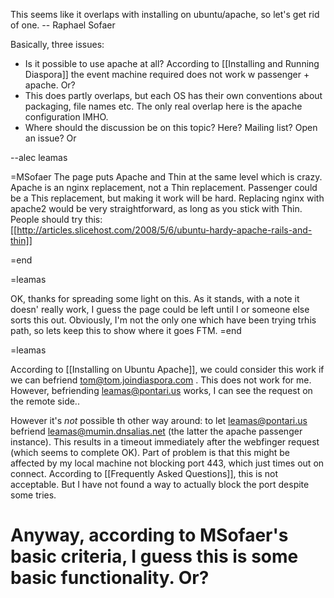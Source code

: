 This seems like it overlaps with installing on ubuntu/apache, so let's get rid of one.  -- Raphael Sofaer

Basically, three issues:

-  Is it possible to use apache at all?  According to [[Installing and Running Diaspora]] the event machine required does not work w passenger + apache. Or?
- This does partly overlaps, but each OS has their own conventions about packaging, file names etc.  The only real overlap here is the
  apache configuration IMHO. 
- Where should the discussion be on this topic? Here? Mailing list? Open an issue? Or 
 
--alec leamas

=MSofaer
The page puts Apache and Thin at the same level which is crazy.  Apache is an nginx replacement, not a Thin replacement.
Passenger could be a This replacement, but making it work will be hard.
Replacing nginx with apache2 would be very straightforward, as long as you stick with Thin.
People should try this:  
[[http://articles.slicehost.com/2008/5/6/ubuntu-hardy-apache-rails-and-thin]]

=end

=leamas

OK, thanks for spreading some light on this. As it stands, with a note it doesn' really work, I guess the page could be left until I or someone else sorts this out. Obviously, I'm not the only one which have been trying trhis path, so lets keep this to show where it goes FTM.
=end

=leamas

According to [[Installing on Ubuntu Apache]], we could consider this work if we can befriend  tom@tom.joindiaspora.com . This does not work for me. However, befriending leamas@pontari.us works, I can see the request on the remote side..

However it's *not* possible th  other way around: to let leamas@pontari.us befriend leamas@mumin.dnsalias.net (the latter the apache passenger instance). This results in a timeout immediately after the webfinger request (which seems to complete OK). Part of problem is that  this might be affected by my local machine not blocking port 443, which just times out on connect. According to [[Frequently Asked Questions]], this is not acceptable. But I have not found a way to actually block the port despite some tries.

Anyway, according to MSofaer's basic criteria, I guess this is some basic functionality. Or?
=